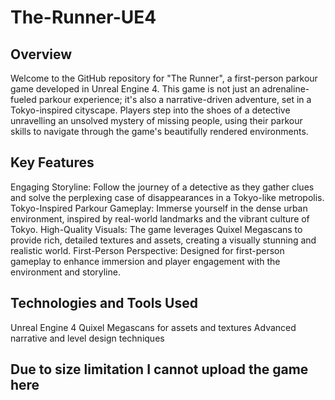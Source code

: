 # The-Runner-UE4

## Overview
Welcome to the GitHub repository for "The Runner", a first-person parkour game developed in Unreal Engine 4. This game is not just an adrenaline-fueled parkour experience; it's also a narrative-driven adventure, set in a Tokyo-inspired cityscape. Players step into the shoes of a detective unravelling an unsolved mystery of missing people, using their parkour skills to navigate through the game's beautifully rendered environments.

## Key Features
Engaging Storyline: Follow the journey of a detective as they gather clues and solve the perplexing case of disappearances in a Tokyo-like metropolis.
Tokyo-Inspired Parkour Gameplay: Immerse yourself in the dense urban environment, inspired by real-world landmarks and the vibrant culture of Tokyo.
High-Quality Visuals: The game leverages Quixel Megascans to provide rich, detailed textures and assets, creating a visually stunning and realistic world.
First-Person Perspective: Designed for first-person gameplay to enhance immersion and player engagement with the environment and storyline.

## Technologies and Tools Used
Unreal Engine 4
Quixel Megascans for assets and textures
Advanced narrative and level design techniques

## Due to size limitation I cannot upload the game here

